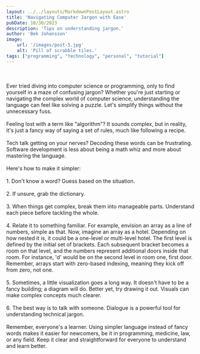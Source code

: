 ```yaml
---
layout: ../../layouts/MarkdownPostLayout.astro
title: 'Navigating Computer Jargon with Ease'
pubDate: 10/30/2023
description: 'Tips on understanding jargon.'
author: 'Bek Johansson'
image:
    url: '/images/post-5.jpg'
    alt: 'Pill of scrabble tiles.'
tags: ["programming", "technology", "personal", "tutorial"]
---
```

<br/>
<br/>
Ever tried diving into computer science or programming, only to find yourself in a maze of confusing jargon? Whether you're just starting or navigating the complex world of computer science, understanding the language can feel like solving a puzzle. Let's simplify things without the unnecessary fuss.
 <br/>
<br/>
Feeling lost with a term like "algorithm"? It sounds complex, but in reality, it's just a fancy way of saying a set of rules, much like following a recipe.
 <br/>
<br/>
Tech talk getting on your nerves? Decoding these words can be frustrating. Software development is less about being a math whiz and more about mastering the language.
 <br/>
<br/>
Here's how to make it simpler:
 <br/>
<br/>
1. Don't know a word? Guess based on the situation. <br/>
<br/>
2. If unsure, grab the dictionary.
<br/>
<br/>
3. When things get complex, break them into manageable parts. Understand each piece before tackling the whole.
<br/>
<br/>
4. Relate it to something familiar. For example, envision an array as a line of numbers, simple as that. Now, imagine an array as a hotel. Depending on how nested it is, it could be a one-level or multi-level hotel. The first level is defined by the initial set of brackets. Each subsequent bracket becomes a room on that level, and the numbers represent additional doors inside that room. For instance, 'd' would be on the second level in room one, first door. Remember, arrays start with zero-based indexing, meaning they kick off from zero, not one.
<br/>
<br/>
5. Sometimes, a little visualization goes a long way. It doesn't have to be a fancy building; a diagram will do. Better yet, try drawing it out. Visuals can make complex concepts much clearer.
<br/>
<br/>
6. The best way is to talk with someone. Dialogue is a powerful tool for understanding technical jargon. 
 <br/>
<br/>
Remember, everyone's a learner. Using simpler language instead of fancy words makes it easier for newcomers, be it in programming, medicine, law, or any field. Keep it clear and straightforward for everyone to understand and learn better.
